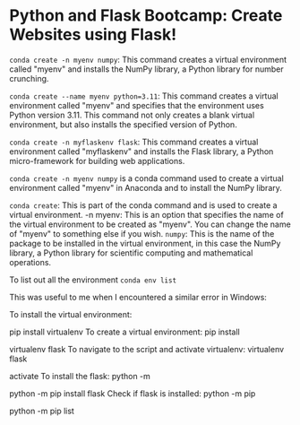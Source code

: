 #  Python and Flask Bootcamp: Create Websites using Flask!

`conda create -n myenv numpy`: This command creates a virtual environment called "myenv" and installs the NumPy library, a Python library for number crunching.

`conda create --name myenv python=3.11`: This command creates a virtual environment called "myenv" and specifies that the environment uses Python version 3.11. This command not only creates a blank virtual environment, but also installs the specified version of Python.

`conda create -n myflaskenv flask`: This command creates a virtual environment called "myflaskenv" and installs the Flask library, a Python micro-framework for building web applications.

`conda create -n myenv numpy` is a conda command used to create a virtual environment called "myenv" in Anaconda and to install the NumPy library.

`conda create`: This is part of the conda command and is used to create a virtual environment.
-n myenv: This is an option that specifies the name of the virtual environment to be created as "myenv". You can change the name of "myenv" to something else if you wish.
`numpy`: This is the name of the package to be installed in the virtual environment, in this case the NumPy library, a Python library for scientific computing and mathematical operations.

To list out all the environment
`conda env list`

 


This was useful to me when I encountered a similar error in Windows:

To install the virtual environment:

pip install virtualenv
To create a virtual environment: pip install

virtualenv flask
To navigate to the script and activate virtualenv: virtualenv flask

activate
To install the flask: python -m

python -m pip install flask
Check if flask is installed: python -m pip

python -m pip list